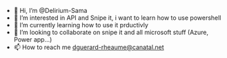 - 👋 Hi, I’m @Delirium-Sama
- 👀 I’m interested in API and Snipe it, i want to learn how to use powershell
- 🌱 I’m currently learning how to use it prductivly 
- 💞️ I’m looking to collaborate on snipe it and all microsoft stuff (Azure, Power app...)
- 📫 How to reach me dguerard-rheaume@canatal.net

<!---
Delirium-Sama/Delirium-Sama is a ✨ special ✨ repository because its `README.md` (this file) appears on your GitHub profile.
You can click the Preview link to take a look at your changes.
--->
